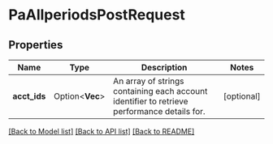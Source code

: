 # PaAllperiodsPostRequest

## Properties

Name | Type | Description | Notes
------------ | ------------- | ------------- | -------------
**acct_ids** | Option<**Vec<String>**> | An array of strings containing each account identifier to retrieve performance details for. | [optional]

[[Back to Model list]](../README.md#documentation-for-models) [[Back to API list]](../README.md#documentation-for-api-endpoints) [[Back to README]](../README.md)
